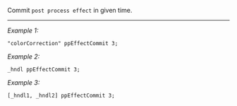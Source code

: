 Commit `post process effect` in given time.


---
*Example 1:*
```sqf
"colorCorrection" ppEffectCommit 3;
```

*Example 2:*
```sqf
_hndl ppEffectCommit 3;
```

*Example 3:*
```sqf
[_hndl1, _hndl2] ppEffectCommit 3;
```
